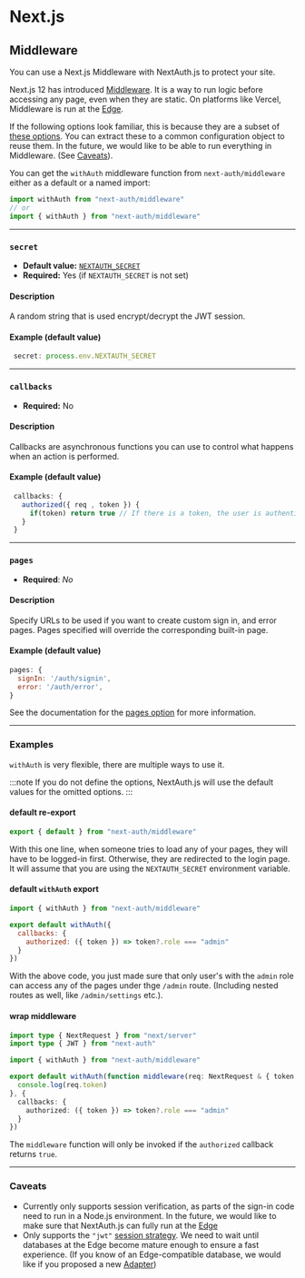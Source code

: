 # Next.js

## Middleware

You can use a Next.js Middleware with NextAuth.js to protect your site.

Next.js 12 has introduced [Middleware](https://nextjs.org/docs/middleware). It is a way to run logic before accessing any page, even when they are static. On platforms like Vercel, Middleware is run at the [Edge](https://nextjs.org/docs/api-reference/edge-runtime).

If the following options look familiar, this is because they are a subset of [these options](/configuration/options). You can extract these to a common configuration object to reuse them. In the future, we would like to be able to run everything in Middleware. (See [Caveats](#caveats)).

You can get the `withAuth` middleware function from `next-auth/middleware` either as a default or a named import:

```js
import withAuth from "next-auth/middleware"
// or
import { withAuth } from "next-auth/middleware"
```

---

### `secret`

- **Default value:** [`NEXTAUTH_SECRET`](/configuration/options#nextauth_secret)
- **Required:** Yes (if `NEXTAUTH_SECRET` is not set)

#### Description

A random string that is used encrypt/decrypt the JWT session.

#### Example (default value)

```js
 secret: process.env.NEXTAUTH_SECRET
```

---

### `callbacks`

- **Required:** No

#### Description

Callbacks are asynchronous functions you can use to control what happens when an action is performed.


#### Example (default value)

```js
 callbacks: {
   authorized({ req , token }) {
     if(token) return true // If there is a token, the user is authenticated
   }
 }
```

---

### `pages`

- **Required**: _No_

#### Description

Specify URLs to be used if you want to create custom sign in, and error pages. Pages specified will override the corresponding built-in page.

#### Example (default value)

```js
pages: {
  signIn: '/auth/signin',
  error: '/auth/error',
}
```

See the documentation for the [pages option](/configuration/pages) for more information.

---

### Examples

`withAuth` is very flexible, there are multiple ways to use it.

:::note
If you do not define the options, NextAuth.js will use the default values for the omitted options.
:::

#### default re-export

```js title="pages/_middleware.js"
export { default } from "next-auth/middleware"
```

With this one line, when someone tries to load any of your pages, they will have to be logged-in first. Otherwise, they are redirected to the login page. It will assume that you are using the `NEXTAUTH_SECRET` environment variable.

#### default `withAuth` export

```js title="pages/admin/_middleware.js"
import { withAuth } from "next-auth/middleware"

export default withAuth({
  callbacks: {
    authorized: ({ token }) => token?.role === "admin"
  }
})
```

With the above code, you just made sure that only user's with the `admin` role can access any of the pages under thge `/admin` route. (Including nested routes as well, like `/admin/settings` etc.).

#### wrap middleware

```ts title="pages/admin/_middleware.ts"
import type { NextRequest } from "next/server"
import type { JWT } from "next-auth"

import { withAuth } from "next-auth/middleware"

export default withAuth(function middleware(req: NextRequest & { token: JWT }) {
  console.log(req.token)
}, {
  callbacks: {
    authorized: ({ token }) => token?.role === "admin"
  }
})
```

The `middleware` function will only be invoked if the `authorized` callback returns `true`.

---

### Caveats

- Currently only supports session verification, as parts of the sign-in code need to run in a Node.js environment. In the future, we would like to make sure that NextAuth.js can fully run at the [Edge](https://nextjs.org/docs/api-reference/edge-runtime)
- Only supports the `"jwt"` [session strategy](/options#session). We need to wait until databases at the Edge become mature enough to ensure a fast experience. (If you know of an Edge-compatible database, we would like if you proposed a new [Adapter](http://localhost:3000/tutorials/creating-a-database-adapter))